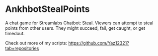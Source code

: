# AnkhbotStealPoints
A chat game for Streamlabs Chatbot: Steal. Viewers can attempt to steal points from other users. They might succeed, fail, get caught, or get timedout. 


Check out more of my scripts: https://github.com/Yaz12321?tab=repositories
